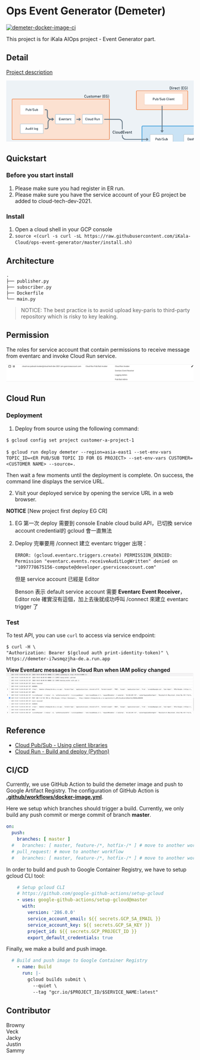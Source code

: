 # Ops Event Generator (Demeter)

[![demeter-docker-image-ci](https://github.com/iKala-Cloud/ops-event-generator/actions/workflows/docker-image.yml/badge.svg)](https://github.com/iKala-Cloud/ops-event-generator/actions/workflows/docker-image.yml)

This project is for iKala AIOps project - Event Generator part.

## Detail

[Project description](https://gcp.corp.ikala.tv/projects/gcp/wiki/Progress_MVP)

![](img/arch_eg.png)

## Quickstart

### Before you start install

1. Please make sure you had register in ER run. 
2. Please make sure you have the service account of your EG project be added to cloud-tech-dev-2021.
### Install

1. Open a cloud shell in your GCP console
2. `source <(curl -s curl -sL https://raw.githubusercontent.com/iKala-Cloud/ops-event-generator/master/install.sh)`

## Architecture

```shell
.
├── publisher.py
├── subscriber.py
├── Dockerfile
└── main.py
```


> NOTICE: The best practice is to avoid upload key-paris to third-party repository which is risky to key leaking.

## Permission

The roles for service account that contain permissions to receive message from eventarc and invoke Cloud Run service.

![](img/eg_roles_20211001.png)

## Cloud Run
### Deployment

1. Deploy from source using the following command:

```shell
$ gcloud config set project customer-a-project-1

$ gcloud run deploy demeter --region=asia-east1 --set-env-vars TOPIC_ID=<ER PUB/SUB TOPIC ID FOR EG PROJECT> --set-env-vars CUSTOMER=<CUSTOMER NAME> --source=.
```
Then wait a few moments until the deployment is complete. On success, the command line displays the service URL.

2. Visit your deployed service by opening the service URL in a web browser.

**NOTICE**
[New project first deploy EG CR]

1. EG 第一次 deploy 需要到 console Enable cloud build API，已切換 service account credential的 gcloud 會一直無法

2. Deploy 完畢要用 /connect 建立 eventarc trigger 出現：
    ```
    ERROR: (gcloud.eventarc.triggers.create) PERMISSION_DENIED: Permission "eventarc.events.receiveAuditLogWritten" denied on "1097778675156-compute@developer.gserviceaccount.com"
    ```
    但是 service account 已經是 Editor

    Benson 表示 default service account 需要 **Eventarc Event Receiver**，Editor role 確實沒有這個，加上去後就成功呼叫 /connect 來建立 eventarc trigger 了

### Test

To test API, you can use `curl` to access via service endpoint:

```shell
$ curl -H \
"Authorization: Bearer $(gcloud auth print-identity-token)" \
https://demeter-i7wsmqzjha-de.a.run.app
```

**View Eventarc messages in Cloud Run when IAM policy changed**
![](img/eg_result_20211001.png)

## Reference

- [Cloud Pub/Sub - Using client libraries](https://cloud.google.com/pubsub/docs/quickstart-client-libraries#pubsub-client-libraries-python)
- [Cloud Run - Build and deploy (Python)](https://cloud.google.com/run/docs/quickstarts/build-and-deploy/python)

## CI/CD
Currently, we use GitHub Action to build the demeter image and push to Google Artifact Registry. The configuration of GitHub Action is **[.github/workflows/docker-image.yml](.github/workflows/docker-image.yml)**.

Here we setup which branches should trigger a build. Currently, we only build any push commit or merge commit of branch **master**.
```yaml
on:
  push:
    branches: [ master ]
  #   branches: [ master, feature-/*, hotfix-/* ] # move to another workflow
  # pull_request: # move to another workflow
  #   branches: [ master, feature-/*, hotfix-/* ] # move to another workflow
```

In order to build and push to Google Container Registry, we have to setup gcloud CLI tool:

```yaml
    # Setup gcloud CLI
    # https://github.com/google-github-actions/setup-gcloud
    - uses: google-github-actions/setup-gcloud@master
      with:
        version: '286.0.0'
        service_account_email: ${{ secrets.GCP_SA_EMAIL }}
        service_account_key: ${{ secrets.GCP_SA_KEY }}
        project_id: ${{ secrets.GCP_PROJECT_ID }}
        export_default_credentials: true

```

Finally, we make a build and push image.
```yaml
  # Build and push image to Google Container Registry
    - name: Build
      run: |-
        gcloud builds submit \
          --quiet \
          --tag "gcr.io/$PROJECT_ID/$SERVICE_NAME:latest"
```
## Contributor
Browny  
Veck  
Jacky  
Justin  
Sammy
